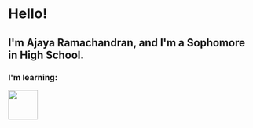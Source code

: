 # Hello!

## I'm Ajaya Ramachandran, and I'm a Sophomore in High School.

### I'm learning:

<img src="https://th.bing.com/th/id/OIP.EDJ9xoErBbZqK2tExVoJfAHaHY?pid=ImgDet&rs=1" style=" width:60px ; height:60px "  >
